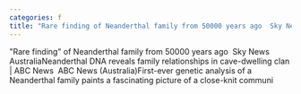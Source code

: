 ```yaml
---
categories: f
title: "Rare finding of Neanderthal family from 50000 years ago  Sky News Australia"
---
```

"Rare finding" of Neanderthal family from 50000 years ago&nbsp;&nbsp;Sky News AustraliaNeanderthal DNA reveals family relationships in cave-dwelling clan | ABC News&nbsp;&nbsp;ABC News (Australia)First-ever genetic analysis of a Neanderthal family paints a fascinating picture of a close-knit communi